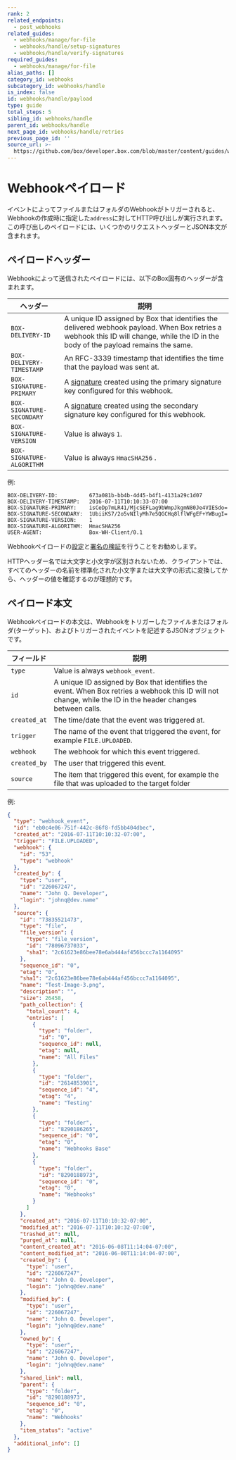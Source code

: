 ```yaml
---
rank: 2
related_endpoints:
  - post_webhooks
related_guides:
  - webhooks/manage/for-file
  - webhooks/handle/setup-signatures
  - webhooks/handle/verify-signatures
required_guides:
  - webhooks/manage/for-file
alias_paths: []
category_id: webhooks
subcategory_id: webhooks/handle
is_index: false
id: webhooks/handle/payload
type: guide
total_steps: 5
sibling_id: webhooks/handle
parent_id: webhooks/handle
next_page_id: webhooks/handle/retries
previous_page_id: ''
source_url: >-
  https://github.com/box/developer.box.com/blob/master/content/guides/webhooks/handle/payload.md
---
```

# Webhookペイロード

イベントによってファイルまたはフォルダのWebhookがトリガーされると、Webhookの作成時に指定した`address`に対してHTTP呼び出しが実行されます。この呼び出しのペイロードには、いくつかのリクエストヘッダーとJSON本文が含まれます。

## ペイロードヘッダー

Webhookによって送信されたペイロードには、以下のBox固有のヘッダーが含まれます。

<!-- markdownlint-disable line-length -->

| ヘッダー                      | 説明                                                                                                                                                                                   |
| ------------------------- | ------------------------------------------------------------------------------------------------------------------------------------------------------------------------------------ |
| `BOX-DELIVERY-ID`         | A unique ID assigned by Box that identifies the delivered webhook payload. When Box retries a webhook this ID will change, while the ID in the body of the payload remains the same. |
| `BOX-DELIVERY-TIMESTAMP`  | An RFC-3339 timestamp that identifies the time that the payload was sent at.                                                                                                         |
| `BOX-SIGNATURE-PRIMARY`   | A [signature][verify_sigs] created using the primary signature key configured for this webhook.                                                                                      |
| `BOX-SIGNATURE-SECONDARY` | A [signature][verify_sigs] created using the secondary signature key configured for this webhook.                                                                                    |
| `BOX-SIGNATURE-VERSION`   | Value is always `1`.                                                                                                                                                                 |
| `BOX-SIGNATURE-ALGORITHM` | Value is always `HmacSHA256` .                                                                                                                                                       |

<!-- markdownlint-enable line-length -->

例:

```shell
BOX-DELIVERY-ID:          673a081b-bb4b-4d45-b4f1-4131a29c1d07
BOX-DELIVERY-TIMESTAMP:   2016-07-11T10:10:33-07:00
BOX-SIGNATURE-PRIMARY:    isCeDp7mLR41/MjcSEFLag9bWmpJkgmN80Je4VIESdo=
BOX-SIGNATURE-SECONDARY:  1UbiiKS7/2o5vNIlyMh7e5QGCHq8lflWFgEF+YWBugI=
BOX-SIGNATURE-VERSION:    1
BOX-SIGNATURE-ALGORITHM:  HmacSHA256
USER-AGENT:               Box-WH-Client/0.1
```

<Message type="notice">

Webhookペイロードの[設定][setup_sigs]と[署名の検証][verify_sigs]を行うことをお勧めします。

</Message>

<Message warning>

HTTPヘッダー名では大文字と小文字が区別されないため、クライアントでは、すべてのヘッダーの名前を標準化された小文字または大文字の形式に変換してから、ヘッダーの値を確認するのが理想的です。

</Message>

## ペイロード本文

Webhookペイロードの本文は、Webhookをトリガーしたファイルまたはフォルダ(ターゲット)、およびトリガーされたイベントを記述するJSONオブジェクトです。

<!-- markdownlint-disable line-length -->

| フィールド        | 説明                                                                                                                                                           |
| ------------ | ------------------------------------------------------------------------------------------------------------------------------------------------------------ |
| `type`       | Value is always `webhook_event`.                                                                                                                             |
| `id`         | A unique ID assigned by Box that identifies the event. When Box retries a webhook this ID will not change, while the ID in the header changes between calls. |
| `created_at` | The time/date that the event was triggered at.                                                                                                               |
| `trigger`    | The name of the event that triggered the event, for example `FILE.UPLOADED`.                                                                                 |
| `webhook`    | The webhook for which this event triggered.                                                                                                                  |
| `created_by` | The user that triggered this event.                                                                                                                          |
| `source`     | The item that triggered this event, for example the file that was uploaded to the target folder                                                              |

<!-- markdownlint-enable line-length -->

例:

```json
{
  "type": "webhook_event",
  "id": "eb0c4e06-751f-442c-86f8-fd5bb404dbec",
  "created_at": "2016-07-11T10:10:32-07:00",
  "trigger": "FILE.UPLOADED",
  "webhook": {
    "id": "53",
    "type": "webhook"
  },
  "created_by": {
    "type": "user",
    "id": "226067247",
    "name": "John Q. Developer",
    "login": "johnq@dev.name"
  },
  "source": {
    "id": "73835521473",
    "type": "file",
    "file_version": {
      "type": "file_version",
      "id": "78096737033",
      "sha1": "2c61623e86bee78e6ab444af456bccc7a1164095"
    },
    "sequence_id": "0",
    "etag": "0",
    "sha1": "2c61623e86bee78e6ab444af456bccc7a1164095",
    "name": "Test-Image-3.png",
    "description": "",
    "size": 26458,
    "path_collection": {
      "total_count": 4,
      "entries": [
        {
          "type": "folder",
          "id": "0",
          "sequence_id": null,
          "etag": null,
          "name": "All Files"
        },
        {
          "type": "folder",
          "id": "2614853901",
          "sequence_id": "4",
          "etag": "4",
          "name": "Testing"
        },
        {
          "type": "folder",
          "id": "8290186265",
          "sequence_id": "0",
          "etag": "0",
          "name": "Webhooks Base"
        },
        {
          "type": "folder",
          "id": "8290188973",
          "sequence_id": "0",
          "etag": "0",
          "name": "Webhooks"
        }
      ]
    },
    "created_at": "2016-07-11T10:10:32-07:00",
    "modified_at": "2016-07-11T10:10:32-07:00",
    "trashed_at": null,
    "purged_at": null,
    "content_created_at": "2016-06-08T11:14:04-07:00",
    "content_modified_at": "2016-06-08T11:14:04-07:00",
    "created_by": {
      "type": "user",
      "id": "226067247",
      "name": "John Q. Developer",
      "login": "johnq@dev.name"
    },
    "modified_by": {
      "type": "user",
      "id": "226067247",
      "name": "John Q. Developer",
      "login": "johnq@dev.name"
    },
    "owned_by": {
      "type": "user",
      "id": "226067247",
      "name": "John Q. Developer",
      "login": "johnq@dev.name"
    },
    "shared_link": null,
    "parent": {
      "type": "folder",
      "id": "8290188973",
      "sequence_id": "0",
      "etag": "0",
      "name": "Webhooks"
    },
    "item_status": "active"
  },
  "additional_info": []
}
```

[setup_sigs]: guide://webhooks/handle/setup-signatures

[verify_sigs]: guide://webhooks/handle/verify-signatures
